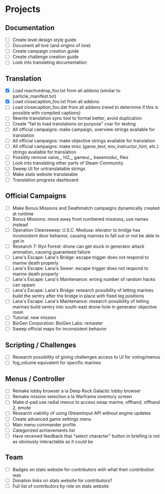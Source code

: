 # Projects

## Documentation

- [ ] Create level design style guide
- [ ] Document all lore (and origins of lore)
- [ ] Create campaign creation guide
- [ ] Create challenge creation guide
- [ ] Look into translating documentation

## Translation

- [X] Load reactivedrop_foo.txt from all addons (similar to particle_manifest.txt)
- [X] Load closecaption_foo.txt from all addons
- [ ] Load closecaption_foo.dat from all addons (need to determine if this is possible with compiled captions)
- [ ] Rewrite translation sync tool to format better, avoid duplication
- [ ] Create "fail to load translations on purpose" cvar for testing
- [ ] All official campaigns: make campaign, overview strings available for translation
- [ ] All official campaigns: make objective strings available for translation
- [ ] All official campaigns: make misc (game_text, env_instructor_hint, etc.) strings available for translation
- [ ] Possibly remove valve_, hl2_, gameui_, basemodui_ files
- [ ] Look into translating other parts of Steam Community
- [ ] Sweep UI for untranslatable strings
- [ ] Make stats website translatable
- [ ] Translation progress dashboard

## Official Campaigns

- [ ] Make Bonus Missions and Deathmatch campaigns dynamically created at runtime
- [ ] Bonus Missions: move away from numbered missions, use names instead
- [ ] Operation Cleansweep: U.S.C. Medusa: elevator to bridge has inconsistent door behavior, causing marines to fall out or not be able to get in
- [ ] Research 7: Illyn Forest: drone can get stuck in generator attack animation, causing guaranteed failure
- [ ] Lana's Escape: Lana's Bridge: escape trigger does not respond to marine death properly
- [ ] Lana's Escape: Lana's Sewer: escape trigger does not respond to marine death properly
- [ ] Lana's Escape: Lana's Maintenance: wrong number of random hacks can spawn
- [ ] Lana's Escape: Lana's Bridge: research possibility of letting marines build the sentry after the bridge in place with fixed leg positions
- [ ] Lana's Escape: Lana's Maintenance: research possibility of letting marines build sentry into south-east drone hole in generator objective room
- [ ] Tutorial: new mission
- [ ] BioGen Corporation: BioGen Labs: remaster
- [ ] Sweep official maps for inconsistent behavior

## Scripting / Challenges

- [ ] Research possibility of giving challenges access to UI for voting/menus
- [ ] fog_volume equivalent for specific marines

## Menus / Controller

- [ ] Remake lobby browser a la Deep Rock Galactic lobby browser
- [ ] Remake mission selection a la Warframe inventory screen
- [ ] Make d-pad use radial menus to access swap marine, offhand, offhand 2, emote
- [ ] Research viability of using ISteamInput API without engine updates
- [ ] Create advanced game settings menu
- [ ] Main menu commander profile
- [ ] Categorized achievements list
- [ ] Have received feedback that "select character" button in briefing is not as obviously interactable as it could be

## Team

- [ ] Badges on stats website for contributors with what their contribution was
- [ ] Donation links on stats website for contributors?
- [ ] Full list of contributors by role on stats website
